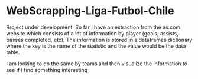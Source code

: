 # WebScrapping-Liga-Futbol-Chile

Rroject under development. So far I have an extraction from the as.com website which consists of a lot of information by player (goals, assists, passes completed, etc). The information is stored in a dataframes dictionary where the key is the name of the statistic and the value would be the data table.

I am looking to do the same by teams and then visualize the information to see if I find something interesting
